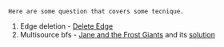 `Here are some question that covers some tecnique.`

1. Edge deletion - [Delete Edge](https://www.interviewbit.com/problems/delete-edge/) 
2. Multisource bfs - [Jane and the Frost Giants](https://lightoj.com/problem/jane-and-the-frost-giants) and its [solution](https://github.com/mashfiqur05/Problem-Solving/blob/master/Light_oj/Jane_and_the_Frost_Giants.cpp) 
